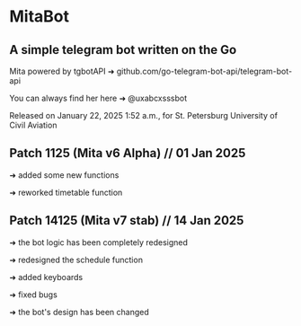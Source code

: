 # MitaBot
## A simple telegram bot written on the Go

Mita powered by tgbotAPI ➜ github.com/go-telegram-bot-api/telegram-bot-api 

You can always find her here ➜ @uxabcxsssbot

Released on January 22, 2025 1:52 a.m., for St. Petersburg University of Civil Aviation

## Patch 1125 (Mita v6 Alpha) // 01 Jan 2025

 ➜  added some new functions
 
 ➜  reworked timetable function

## Patch 14125 (Mita v7 stab) // 14 Jan 2025

 ➜  the bot logic has been completely redesigned
 
 ➜  redesigned the schedule function
 
 ➜  added keyboards
 
 ➜  fixed bugs 
 
 ➜  the bot's design has been changed
   
